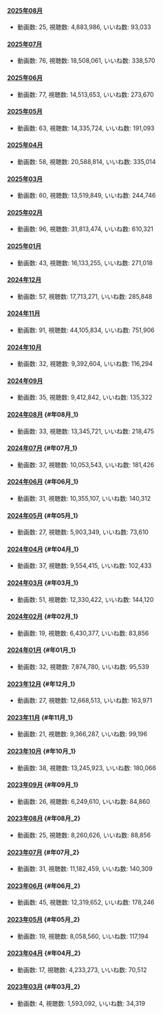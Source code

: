 #### [2025年08月](videos/202508 "wikilink")

-   動画数: 25, 視聴数: 4,883,986, いいね数: 93,033

#### [2025年07月](videos/202507 "wikilink")

-   動画数: 76, 視聴数: 18,508,061, いいね数: 338,570

#### [2025年06月](videos/202506 "wikilink")

-   動画数: 77, 視聴数: 14,513,653, いいね数: 273,670

#### [2025年05月](videos/202505 "wikilink")

-   動画数: 63, 視聴数: 14,335,724, いいね数: 191,093

#### [2025年04月](videos/202504 "wikilink")

-   動画数: 58, 視聴数: 20,588,814, いいね数: 335,014

#### [2025年03月](videos/202503 "wikilink")

-   動画数: 60, 視聴数: 13,519,849, いいね数: 244,746

#### [2025年02月](videos/202502 "wikilink")

-   動画数: 96, 視聴数: 31,813,474, いいね数: 610,321

#### [2025年01月](videos/202501 "wikilink")

-   動画数: 43, 視聴数: 16,133,255, いいね数: 271,018

#### [2024年12月](videos/202412 "wikilink")

-   動画数: 57, 視聴数: 17,713,271, いいね数: 285,848

#### [2024年11月](videos/202411 "wikilink")

-   動画数: 91, 視聴数: 44,105,834, いいね数: 751,906

#### [2024年10月](videos/202410 "wikilink")

-   動画数: 32, 視聴数: 9,392,604, いいね数: 116,294

#### [2024年09月](videos/202409 "wikilink")

-   動画数: 35, 視聴数: 9,412,842, いいね数: 135,322

#### [2024年08月](videos/202408 "wikilink") {#年08月_1}

-   動画数: 33, 視聴数: 13,345,721, いいね数: 218,475

#### [2024年07月](videos/202407 "wikilink") {#年07月_1}

-   動画数: 37, 視聴数: 10,053,543, いいね数: 181,426

#### [2024年06月](videos/202406 "wikilink") {#年06月_1}

-   動画数: 31, 視聴数: 10,355,107, いいね数: 140,312

#### [2024年05月](videos/202405 "wikilink") {#年05月_1}

-   動画数: 27, 視聴数: 5,903,349, いいね数: 73,610

#### [2024年04月](videos/202404 "wikilink") {#年04月_1}

-   動画数: 37, 視聴数: 9,554,415, いいね数: 102,433

#### [2024年03月](videos/202403 "wikilink") {#年03月_1}

-   動画数: 51, 視聴数: 12,330,422, いいね数: 144,120

#### [2024年02月](videos/202402 "wikilink") {#年02月_1}

-   動画数: 19, 視聴数: 6,430,377, いいね数: 83,856

#### [2024年01月](videos/202401 "wikilink") {#年01月_1}

-   動画数: 32, 視聴数: 7,874,780, いいね数: 95,539

#### [2023年12月](videos/202312 "wikilink") {#年12月_1}

-   動画数: 27, 視聴数: 12,668,513, いいね数: 163,971

#### [2023年11月](videos/202311 "wikilink") {#年11月_1}

-   動画数: 21, 視聴数: 9,366,287, いいね数: 99,196

#### [2023年10月](videos/202310 "wikilink") {#年10月_1}

-   動画数: 38, 視聴数: 13,245,923, いいね数: 180,066

#### [2023年09月](videos/202309 "wikilink") {#年09月_1}

-   動画数: 26, 視聴数: 6,249,610, いいね数: 84,860

#### [2023年08月](videos/202308 "wikilink") {#年08月_2}

-   動画数: 25, 視聴数: 8,260,626, いいね数: 88,856

#### [2023年07月](videos/202307 "wikilink") {#年07月_2}

-   動画数: 31, 視聴数: 11,182,459, いいね数: 140,309

#### [2023年06月](videos/202306 "wikilink") {#年06月_2}

-   動画数: 45, 視聴数: 12,319,652, いいね数: 178,246

#### [2023年05月](videos/202305 "wikilink") {#年05月_2}

-   動画数: 19, 視聴数: 8,058,560, いいね数: 117,194

#### [2023年04月](videos/202304 "wikilink") {#年04月_2}

-   動画数: 17, 視聴数: 4,233,273, いいね数: 70,512

#### [2023年03月](videos/202303 "wikilink") {#年03月_2}

-   動画数: 4, 視聴数: 1,593,092, いいね数: 34,319
